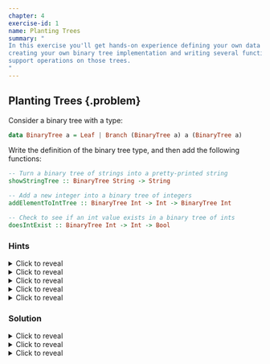 ```yaml
---
chapter: 4
exercise-id: 1
name: Planting Trees
summary: "
In this exercise you'll get hands-on experience defining your own data types by
creating your own binary tree implementation and writing several functions to
support operations on those trees.
"
---
```


## Planting Trees {.problem}

Consider a binary tree with a type:

```haskell
data BinaryTree a = Leaf | Branch (BinaryTree a) a (BinaryTree a)
```

Write the definition of the binary tree type, and then add the following
functions:

```haskell
-- Turn a binary tree of strings into a pretty-printed string
showStringTree :: BinaryTree String -> String

-- Add a new integer into a binary tree of integers
addElementToIntTree :: BinaryTree Int -> Int -> BinaryTree Int

-- Check to see if an int value exists in a binary tree of ints
doesIntExist :: BinaryTree Int -> Int -> Bool
```
### Hints

<div class="hints">
<details>
<summary>Click to reveal</summary>

<div class="details-body-outer">
<div class="details-body">

Try creating a helper function to turn a `BinaryTree Int` into a `BinaryTree
String` to help you test and debug your functions.

</div>
</div>
</details>

<details>
<summary>Click to reveal</summary>

<div class="details-body-outer">
<div class="details-body">

You have several different options for how you can print your tree. Displaying
it visually in the terminal as a tree may be pretty difficult right
now. Instead, try thinking about other ways to print out the contents of the
tree.

</div>
</div>
</details>

<details>
<summary>Click to reveal</summary>

<div class="details-body-outer">
<div class="details-body">

Don't worry about keeping your binary tree balanced. For now, try to insert
elements using the following rules:

  - If the new element is smaller than the root of the tree, insert the element
    on the left
  - If the new element is larger than the root of the tree, insert the element
    on the right
  - If the new element is the same as the root of the tree, do nothing
  - If the tree is empty, insert an element by creating a new root whose left
    and write sides are both empty leaves

</div>
</div>
</details>

<details>
<summary>Click to reveal</summary>

<div class="details-body-outer">
<div class="details-body">

Use this function to convert a tree of numbers into a tree of strings, so that
you can easily print it out:

```haskell
showTree :: BinaryTree Int -> BinaryTree String
showTree Leaf = Leaf
showTree (Branch l a r) = Branch (showTree l) (show a) (showTree r)
```

</div>
</div>
</details>

<details>
<summary>Click to reveal</summary>

<div class="details-body-outer">
<div class="details-body">
Try making `showString` print out the elements in order. Here's an example:

```haskell

λ t = addElementToIntTree (addElementToIntTree (addElementToIntTree Leaf 5) 0) 10

λ showStringTree $ showTree t
"0,5,10"

λ showStringTree $ showTree (addElementToIntTree t 3)
"0,3,5,10"

λ showStringTree $ showTree (addElementToIntTree t 12)
"0,5,10,12"

λ showStringTree $ showTree (addElementToIntTree t 2)
"0,2,5,10"

λ showStringTree $ showTree (addElementToIntTree t 9)
"0,5,9,10"
```
</div>
</div>
</details>
</div>

### Solution

<div class="solution">

<details>
<summary>Click to reveal</summary>

<div class="details-body-outer">
<div class="details-body">
The first part of this exercises asks us to find a way to print a binary tree
containing strings. Since we don't have a particular output format, let's start
with a naive printing function and refactor if we're not happy with it:

```haskell
showStringNaive :: BinaryTree String -> String
showStringNaive Leaf = ""
showStringNaive (Branch l a r) =
  leftStr <> "," <> a <> "," <> rightStr
  where
    leftStr = showStringNaive l
    rightStr = showStringNaive r
```

You'll notice that the first thing we do is pattern match on the tree. Since a
`Leaf` doesn't have any value associated with it, we can just return an empty
string. To create a string for a `Branch`, we needto include both the current
value in the branch, as well as the stringified versions of the left and right
subtrees.

Let's load this up in `ghci` and test it out:

```haskell
λ showStringNaive $ Leaf
""

λ showStringNaive $ Branch Leaf "a" Leaf
",a,"

λ showStringNaive $ Branch (Branch Leaf "a" Leaf) "b" (Branch Leaf "c" Leaf)
",a,,b,,c,"
```

Our elements are being printed out in order, which is what we want, but the
extra commas are pretty ugly. Let's see if we can fix that. The first thing
we'll do is to decouple traversing the tree from generating the output. Instead
of doing it all in one pass, we'll add a helper function called
`binaryTreeToList` that will traverse the tree and return a list with all of the
elements in the right order:

```haskell
binaryTreeToList :: BinaryTree a -> [a]
binaryTreeToList Leaf = []
binaryTreeToList (Branch l a r) =
  binaryTreeToList l <> [a] <> binaryTreeToList r
```

You can see that the logic here is more or less identical to the logic we used
for putting the tree together, but we're not trying to actually merge the
strings together. This has the additional benefit that we can ignore the details
about what kind of tree we're dealing with, so we could use this for trees with
data other than just strings.

Next, we need to combine the list of strings into a single string with commas
inbetween each element. There's a function in from `Data.List` in `Prelude` that
can do this for us. It's called `intercalate`:

```haskell
λ import Data.List (intercalate)

λ :t intercalate
intercalate :: [a] -> [[a]] -> [a]

λ intercalate "," ["a","b","c"]
"a,b,c"

λ intercalate "," ["a"]
"a"

λ intercalate "," ["a","b"]
"a,b"
```

We can use this function make our program work as we'd hoped:

```haskell
showStringTree :: BinaryTree String -> String
showStringTree = intercalate "," . binaryTreeToList
```

Let's run this and see how it works:

```haskell
λ showStringTree $ Branch (Branch Leaf "a" Leaf) "b" (Branch Leaf "c" Leaf)
"a,b,c"
```

Much better! This version of our function works just as we'd have
hoped. Unfortunately, we had to rely on a function that wasn't covered in the
chapter to get there. Let's address that by writing our own version of
`intercalate`:

```haskell
intercalate :: [a] -> [[a]] -> [a]
intercalate a (x:y:ys) = x <> a <> intercalate a (y:ys)
intercalate _ (y:_) = y
intercalate _ [] = []
```
You'll notice that this function uses pattern matching a bit differently than
many other examples you've seen. Normally, when we're pattern matching on a
list, we're only pulling out a single element:

```haskell
(x:xs)
```

In `intercalate` we're pattern matching on the first _two_ elements of a
list. We only want to add a new element between pairs of elements- never before
or after a single element. Pattern matching on the first two elements allows us
to easily ensure that our list has two elements. In the second pattern, we only
have a single element list. In that case, we want to return it as is. Similarly,
in the last pattern, we have an empty list and so we can only return an empty
list. We can write this a bit more tersely by combining the last two patterns:

```haskell
intercalate :: [a] -> [[a]] -> [a]
intercalate a (x:y:ys) = x <> a <> intercalate a (y:ys)
intercalate _ rest = concat rest
```

Let's take one last look at all of this together:

```haskell
showStringTree :: BinaryTree String -> String
showStringTree = intercalate "," . binaryTreeToList

intercalate :: [a] -> [[a]] -> [a]
intercalate a (x:y:ys) = x <> a <> intercalate a (y:ys)
intercalate _ rest = concat rest

binaryTreeToList :: BinaryTree a -> [a]
binaryTreeToList Leaf = []
binaryTreeToList (Branch l a r) = binaryTreeToList l <> [a] <> binaryTreeToList r
```

</div>
</div>
</details>

<details>
<summary>Click to reveal</summary>

<div class="details-body-outer">
<div class="details-body">

The next part of our exercises asks us to add an element to a tree of
`Int`s. Just like the last part of this exercise, we have some flexibility here
to determine for ourselves exactly how we want to handle inserting a
value. Let's go with a fairly simple approach. We won't worry about keeping tree
balanced. The first element that we insert will become the root of our tree. Any
elements we insert that are numerically less than the root will go into the
left side of the tree, and any elements greater tan the root will go into the
right side of the tree. If an element already exists in the tree, we won't
insert it again. Let's take a look at the code:

```haskell
addElementToIntTree :: BinaryTree Int -> Int -> BinaryTree Int
addElementToIntTree tree n =
  case tree of
    Leaf -> Branch Leaf n Leaf
    Branch l a r
      | n > a -> Branch l a (addElementToIntTree r n)
      | n < a -> Branch (addElementToIntTree l n) a r
      | otherwise -> Branch l a r
```

You'll see that the code in this example maps pretty closely to our description
of the algorithm. We start by pattern matching on the tree. If it's empty
(`Leaf`) we create a new root node that contains our value, with empty left and
right subtrees (`Branch Leaf n Leaf`). If we've got a branch, we compare it's
value with our current value. If the value we're insert is bigger, we
recursively insert our value into the right subtree. If it's smaller, we
recursively insert our value into the left subtree. Otherwise, the values must
be the same and so we don't need to do anything.

You'll notice that we're using a wildcard `otherwise` guard in this example
instead of explicitly testing for equality. If we'd written the code with an
explicit equality test, it would have functioned the same way, but you might get
warnings about an incomplete pattern. Although we know that `n` must always be
greater than, less than, or equal to `a`, the compiler doesn't know that and
assumes we might have missed a pattern.

Testing this solution isn't entirely straightforward. In the last part of this
exercise we built a program that would let us display trees full of strings, but
now we're working with trees full of numbers. Let's write couple helper function
to make it easier for us to view the results of inserting a new value:

```haskell
showTree :: BinaryTree Int -> BinaryTree String
showTree Leaf = Leaf
showTree (Branch l a r) = Branch (showTree l) (show a) (showTree r)
```

This `showTree` function will let us convert a tree containing numbers into a
`BinaryTree String` that we can use with the `showStringTree` function that we
wrote earlier. Let's test it out:

```haskell
λ showStringTree . showTree $ Branch (Branch Leaf 1 Leaf) 2 (Branch Leaf 3 Leaf)
"1,2,3"
```

It looks like `showStringTree` is working with a small example list. Let's try
using `addElementToIntTree` to add some numbers to a larger tree, then see if we
get the right output:

```haskell
λ showStringTree . showTree $ addElementToIntTree (addElementToIntTree (addElementToIntTree Leaf 2) 3) 1
"1,2,3"
```

It works! It's also a lot of typing! Let's write another helpfer function- this
time we'll write one that lets us convert a list of numbers into a tree:

```haskell
intTreeFromList :: [Int] -> BinaryTree Int
intTreeFromList = foldl addElementToIntTree Leaf
```

This function uses `foldl` to add all of the elements from a list into the tree,
starting with an empty tree. As you can imagine, we could easily modify this
function to insert elements into an existing tree as well. We're using `foldl`
here since our binary tree operations do not support infinite trees.

Let's give this a shot to see if it works:

```haskell
λ showStringTree . showTree $ intTreeFromList [3,2,1]
"1,2,3"

λ showStringTree . showTree $ intTreeFromList [3,2,1]
"1,2,3"

λ showStringTree . showTree $ intTreeFromList [3,2,1]
"1,2,3"
```

Our function works, and we can see that the order we insert elements
doesn't matter, since `showStringTree` will always print the elements in
order. It is worth keeping in mind that, since we are not rebalancing our tree
on insertion, adding elements that are already in order (or exactly in reverse)
results in an extremely unbalanced tree. This isn't a problem per-se, just a
trade-off we made to keep the solution simple. As you get more experience with
Haskell you can continue to work on this exercise and try to build a version of
your insertion function that will rebalance itself.
</div>
</div>
</details>

<details>
<summary>Click to reveal</summary>

<div class="details-body-outer">
<div class="details-body">
The last question in this exercise asks us to write a function to find whether
a particular value exists in a tree of numbers. This function ends up being very
similar to our earlier insertion function:

```haskell
doesIntExist :: BinaryTree Int -> Int -> Bool
doesIntExist Leaf _ = False
doesIntExist (Branch l a r) n
  | n > a = doesIntExist r n
  | n < a = doesIntExist l n
  | otherwise = True
```

This algorithm relies on the tree being "well-formed”. That is to say, the tree
should follow the same structure that we used for `addElementToIntTree`. Smaller
elements to the left, larger elements to the right. If the current element that
we're looking at is an empyt `Leaf` then we can be sure that the element doesn't
exist in the tree. If we're looking at a `Branch` whose element matches what
we're looking for, then we've found it. Otherwise, we can look at the left or
right subtree depending on whether the element we're searching for is smaller or
larger than the element at the root of the current tree.

</div>
</div>
</details>
</div>
